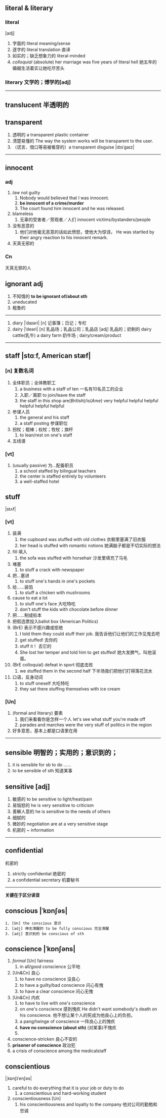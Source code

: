 ## literal & literary
### literal
[adj]
1. 字面的 literal meaning/sense
2. 逐字的 literal translation 直译
3. 如实的；缺乏想象力的 literal-minded
4. *colloquial* (absolute) her marriage was five years of literal hell 她五年的婚姻生活着实让她吃尽苦头

### literary 文学的；博学的[adj]

***
## translucent 半透明的

## transparent
1. 透明的 a transparent plastic container
2. 清楚易懂的 The way the system works will be transparent to the user.
3. （谎言、借口等易被看穿的）a transparent disguise |dɪsˈgaɪz|

***
## innocent
### adj
1. *law* not guilty
    1. Nobody would believed that I was innocent.
    2. **be innocent of a crime/murder**
    3. The court found him innocent and he was released.
2. blameless
    1. 无辜的受害者／旁观者／人们 innocent victims/bystanders/people
3. 没有恶意的
    1. 他们对他毫无恶意的话如此愤怒，使他大为惊讶。 He was startled by their angry reaction to his innocent remark.
4. 天真无邪的
### Cn
天真无邪的人

## ignorant adj
1. 不知情的 **to be ignorant of/about sth**
2. uneducated
3. 粗鲁的

***

1. diary |ˈdaɪəri| [n] 记事簿；日记；专栏
2. dairy |ˈdeəri| [n] 乳品场；乳品公司；乳品店 [adj] 乳品的；奶制的 dairy cattle(乳牛) a dairy farm 奶牛场 ; dairy/cream/product

***
## staff |stɑːf, American stæf|
### [n] 复数名词
1. 全体职员；全体教职工
    1. a business with a staff of ten 一名有10名员工的企业
    2. 入职／离职 to join/leave the staff
    3. the staff in this shop are(*British*)/is(*Ame*) very helpful helpful helpful helpful helpful helpful
2. 参谋人员
    1. the general and his staff
    2. a staff posting 参谋职位
3. 拐杖；棍棒；权杖；牧杖；旗杆
    1. to lean/rest on one's staff
4. 五线谱
### [vt]
1. (usually passive) 为...配备职员
    1. a school staffed by bilingual teachers
    2. the center is staffed entirely by volunteers
    3. a well-staffed hotel

## stuff
|stʌf|
### [vt]
1. 装满
    1. the cupboard was stuffed with old clothes 衣橱里塞满了旧衣服
    2. her head is stuffed with romantic notions 她满脑子都是不切实际的想法
2. fill 填入
    1. the sofa was stuffed with horsehair 沙发里填充了马毛
3. 堵塞
    1. to stuff a crack with newspaper
4. 把...塞进
    1. to stuff one's hands in one's pockets
5. 给……装馅
    1. to stuff a chicken with mushrooms
6. cause to eat a lot
    1. to stuff one's face 大吃特吃
    2. don't stuff the kids with chocolate before dinner
7. 把……制成标本
8. 把假选票投入ballot box (American Politics)
9. (BrE) 表示不感兴趣或拒绝
    1. I told them they could stuff their job. 我告诉他们让他们的工作见鬼去吧
    2. get stuffed! 去你的
    3. stuff it！ 去它的
    3. She lost her temper and told him to get stuffed! 她大发脾气，叫他滚蛋。
10. (BrE colloquial) defeat in sport 彻底击败
    1. we stuffed them in the second half 下半场我们把他们打得落花流水
11. 口语，反身动词
    1. to stuff oneself 大吃特吃
    2. they sat there stuffing themselves with ice cream
### [Un]
1. (formal and literary) 要素
    1. 我们来看看你是怎样一个人 let's see what stuff you're made off
    2. parades and marches were the very stuff of politics in the region
2. 好多意思，基本上都是口语里在用

***
## sensible 明智的；实用的；意识到的；
1. it is sensible for sb to do ……
2. to be sensible of sth 知道某事

## sensitive [adj]
1. 敏感的 to be sensitive to light/heat/pain
2. 易恼怒的 he is very sensitive to criticism
3. 善解人意的 he is sensitive to the needs of others
4. 细腻的
5. 微妙的 negotiation are at a very sensitive stage
6. 机密的 ~ information

***
## confidential
机密的
1. strictly confidential 绝密的
2. a confidential secretary 机要秘书    

***
**关键在于区分读音**
## conscious |ˈkɒnʃəs|
    1. [Un] the conscious 意识
    2. [adj] 神志清醒的 to be fully conscious 完全清醒
    3. [adj] 意识到的 be conscious of sth

## conscience |ˈkɒnʃəns|
1. *formal* [Un] fairness
    1. in all/good conscience 公平地
2. [Un&Cn] 良心
    1. to have no conscience 没良心
    2. to have a guilty/bad conscience 问心有愧
    3. to have a clear conscience 问心无愧
3. [Un&Cn] 内疚
    1. to have to live with one's conscience
    2. on one's conscience 感到愧疚 He didn't want somebody's death on his conscience. 他不想让某个人的死成为他良心上的负担。
    3. a pang/twinge of conscience 一阵良心上的愧疚
    4. **have no conscience (about sth)** (对某事)不愧疚
    5. 
4. conscience-stricken 良心不安的
5. **prisoner of conscience** 政治犯
6. a crisis of conscience among the medicalstaff

## conscientious
|ˌkɒnʃɪˈenʃəs|
1. careful to do everything that it is your job or duty to do
    1. a conscientious and hard-working student
2. conscientiousness [Un]
    1. his conscientiousness and loyalty to the company 他对公司的勤勉和忠诚
